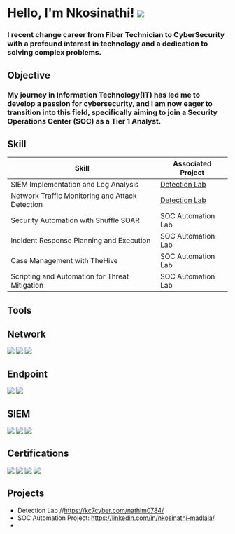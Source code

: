  <h1>Hello, I'm Nkosinathi!
<a href="https://linkedin.com/nkosinathi-madlalaProfile"><img src="https://img.shields.io/badge/-LinkedIn-0072b1?&style=for-the-badge&logo=linkedin&logoColor=white" /></a>

<h3>I recent change career from Fiber Technician to CyberSecurity with a profound interest in technology and a dedication to solving complex problems.</h3>

## Objective

<h3>My journey in Information Technology(IT) has led me to develop a passion for cybersecurity, and I am now eager to transition into this field, specifically aiming to join a Security Operations Center (SOC) as a Tier 1 Analyst.</h3>

## Skill

| Skill                                         | Associated Project         |
|-----------------------------------------------|----------------------------|
| SIEM Implementation and Log Analysis          | <a href="https://TryHackMe.com">Detection Lab</a>|
| Network Traffic Monitoring and Attack Detection | <a href="https://TryHackMe.com">Detection Lab</a>|
| Security Automation with Shuffle SOAR         | SOC Automation Lab|
| Incident Response Planning and Execution      | SOC Automation Lab|
| Case Management with TheHive                  | SOC Automation Lab|
| Scripting and Automation for Threat Mitigation | SOC Automation Lab|

## Tools


## Network
<div>
    <img src="https://img.shields.io/badge/-Wireshark-1679A7?&style=for-the-badge&logo=Wireshark&logoColor=white" />
    <img src="https://img.shields.io/badge/-Suricata-EF3B2D?&style=for-the-badge&logo=Suricata&logoColor=white" />
    <img src="https://img.shields.io/badge/-Zeek-777BB4?&style=for-the-badge&logo=Zeek&logoColor=white" />
</div>

## Endpoint
<div>
    <img src="https://img.shields.io/badge/-Microsoft_Defender_for_Endpoint-00A4EF?&style=for-the-badge&logo=Microsoft&logoColor=white" />
    <img src="https://img.shields.io/badge/-Velociraptor-4B275F?&style=for-the-badge&logo=Velociraptor&logoColor=white" />
</div>

## SIEM
<div>
    <img src="https://img.shields.io/badge/-Microsoft_Sentinel-0078D4?&style=for-the-badge&logo=Microsoft&logoColor=white" />
    <img src="https://img.shields.io/badge/-Splunk-000000?&style=for-the-badge&logo=Splunk&logoColor=white" />
    <img src="https://img.shields.io/badge/-Elastic-005571?&style=for-the-badge&logo=Elastic&logoColor=white" />
</div>

## Certifications
<div>
<img src="https://img.shields.io/badge/-National Certificate For Supporting System%2B-FF0000?&style=for-the-badge&logo=CompTIA&logoColor=white" />
<img src="https://img.shields.io/badge/-CCNA%2B-007ACC?&style=for-the-badge&logo=CompTIA&logoColor=white" />
<img src="https://img.shields.io/badge/-A%2B-4D4D4D?&style=for-the-badge&logo=CompTIA&logoColor=white" />
<img src="https://img.shields.io/badge/-MCSE-006400?&style=for-the-badge&logoColor=white" />
</div>

## Projects
- Detection Lab //https://kc7cyber.com/nathim0784/
- SOC Automation Project: https://linkedin.com/in/nkosinathi-madlala/
- 


<!--
**NathiMadlala/NathiMadlala** is a ✨ _special_ ✨ repository because its `README.md` (this file) appears on your GitHub profile.

Here are some ideas to get you started:

- 🔭 I’m currently working on ...
- 🌱 I’m currently learning ...
- 👯 I’m looking to collaborate on ...
- 🤔 I’m looking for help with ...
- 💬 Ask me about ...
- 📫 How to reach me: ...
- 😄 Pronouns: ...
- ⚡ Fun fact: ...
-->

